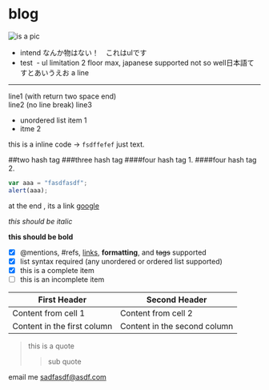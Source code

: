 # blog

![is a pic](img/pic1.png)

- intend なんか物はない！　これはulです
 - test
  - ul limitation 2 floor max, japanese supported not so well日本語てすとあいうえお
a line
----

line1 (with return two space end)  
line2 (no line break)
line3

* unordered list item 1
* itme 2

this is a inline code -> `fsdffefef`  just text.

##two hash tag
###three hash tag
####four hash tag 1.
####four hash tag 2.

```javascript
var aaa = "fasdfasdf";
alert(aaa);
```

at the end , its a link [google](http://www.google.com)

*this should be italic*

**this should be bold**

- [x] @mentions, #refs, [links](), **formatting**, and <del>tags</del> supported
- [x] list syntax required (any unordered or ordered list supported)
- [x] this is a complete item
- [ ] this is an incomplete item

First Header | Second Header
------------ | -------------
Content from cell 1 | Content from cell 2
Content in the first column | Content in the second column


>this is a quote
>>sub quote

email me <sadfasdf@asdf.com>
